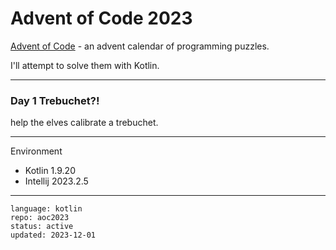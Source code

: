 # Advent of Code 2023

[Advent of Code] - an advent calendar of programming puzzles.

I'll attempt to solve them with Kotlin.

[Advent of Code]:https://adventofcode.com/2023 

---

### Day 1 Trebuchet?!

help the elves calibrate a trebuchet.

---

Environment

- Kotlin 1.9.20
- Intellij 2023.2.5

---

```
language: kotlin
repo: aoc2023
status: active
updated: 2023-12-01
```